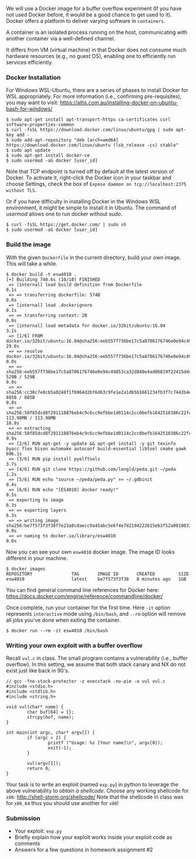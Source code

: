 We will use a Docker image for a buffer overflow experiment 
(If you have not used Docker before, it would be a good chance to get used to it). 
Docker offers a platform to deliver varying software 
in `containers`. 

A container is an isolated process running on the host, 
communicating with another container via a well-defined channel. 

It differs from VM (virtual machine) in that Docker does not 
consume much hardware resources (e.g., no guest OS), 
enabling one to efficiently run services efficiently.



### Docker Installation

For Windows WSL-Ubuntu,
there are a series of phases to install Docker for WSL appropriately.
For more information (i.e., confirming pre-requisites), you may want to visit:
https://altis.com.au/installing-docker-on-ubuntu-bash-for-windows/
```
$ sudo apt-get install apt-transport-https ca-certificates curl software-properties-common
$ curl -fsSL https://download.docker.com/linux/ubuntu/gpg | sudo apt-key add -
$ sudo add-apt-repository "deb [arch=amd64] https://download.docker.com/linux/ubuntu (lsb_release -cs) stable"
$ sudo apt update
$ sudo apt-get install docker-ce
$ sudo usermod -aG docker [user_id]
```
Note that TCP endpoint is turned off by default at the latest version of Docker.
To activate it, right-click the Docker icon in your taskbar and choose Settings, 
check the box of `Expose daemon on tcp://localhost:2375 without TLS`.

Or if you have difficulty in installing Docker in the Windows WSL environment, 
it might be simple to install it in Ubuntu. 
The command of *usermod* allows one to run docker without *sudo*.
```
$ curl -fsSL https://get.docker.com/ | sudo sh
$ sudo usermod -aG docker [user_id]
```


### Build the image

With the given `Dockerfile` in the current directory, build your own image. 
This will take a while.
```
$ docker build -t esw4010 .  
[+] Building 740.6s (10/10) FINISHED
 => [internal] load build definition from Dockerfile                                                                                                                                   0.1s
 => => transferring dockerfile: 574B                                                                                                                                                   0.0s
 => [internal] load .dockerignore                                                                                                                                                      0.1s
 => => transferring context: 2B                                                                                                                                                        0.0s
 => [internal] load metadata for docker.io/32bit/ubuntu:16.04                                                                                                                          3.1s
 => [1/6] FROM docker.io/32bit/ubuntu:16.04@sha256:eeb557f736be17c5a8706176746e0e94c49853ca32d840e4ad06819f22415ddc                                                                   29.0s
 => => resolve docker.io/32bit/ubuntu:16.04@sha256:eeb557f736be17c5a8706176746e0e94c49853ca32d840e4ad06819f22415ddc                                                                    0.0s
 => => sha256:eeb557f736be17c5a8706176746e0e94c49853ca32d840e4ad06819f22415ddc 529B / 529B                                                                                             0.0s
 => => sha256:cc30c7e0cb5a0248f1fb964d2bf6d63c9fe1e2a1db5b1661234fb3f7c7442b4e 885B / 885B                                                                                             0.0s
 => => sha256:50f85dcd8f291118876eb4c9c6cc9efbbe1d0114c2cc0befb1642510386c22fc 113.98MB / 113.98MB                                                                                    18.8s
 => => extracting sha256:50f85dcd8f291118876eb4c9c6cc9efbbe1d0114c2cc0befb1642510386c22fc                                                                                              9.9s
 => [2/6] RUN apt-get -y update && apt-get install -y git texinfo byacc flex bison automake autoconf build-essential libtool cmake gawk  696.1s
 => [3/6] RUN pip install pyelftools                                                                                                                                                   3.7s
 => [4/6] RUN git clone https://github.com/longld/peda.git ~/peda                                                                                                                      1.2s
 => [5/6] RUN echo "source ~/peda/peda.py" >> ~/.gdbinit                                                                                                                               0.4s
 => [6/6] RUN echo "[ES4010] docker ready!"                                                                                                                                            0.5s
 => exporting to image                                                                                                                                                                 6.3s
 => => exporting layers                                                                                                                                                                6.3s
 => => writing image sha256:be7f573f3f38f7e23a0cdaecc9a45abc5e6f4e7d2194222615eb3f52a0018033                                                                                           0.0s
 => => naming to docker.io/library/esw4010                                                                                                                                             0.0s
```

Now you can see your own `esw4010` docker image. The image ID looks different in your machine.
```
$ docker images
REPOSITORY               TAG       IMAGE ID       CREATED         SIZE
esw4010                  latest    be7f573f3f38   8 minutes ago   1GB
```
You can find general command line references for Docker here:
https://docs.docker.com/engine/reference/commandline/docker/

Once complete, run your container for the first time.
Here `-it` option represents `interactive` mode using `/bin/bash`, 
and `--rm` option will remove all jobs you've done when exiting the container.
```
$ docker run --rm -it esw4010 /bin/bash
```


### Writing your own exploit with a buffer overflow

Recall `vul.c` in class. The small program contains a vulnerability (i.e., buffer overflow).
In this setting, we assume that both stack canary and NX do not exist just like back in 90's.

```
// gcc -fno-stack-protector -z execstack -no-pie -o vul vul.c
#include <stdio.h>
#include <stdlib.h>
#include <string.h>

void vul(char* name) {
        char buf[64] = {};
        strcpy(buf, name);
}

int main(int argc, char* argv[]) {
        if (argc < 2) {
                printf ("Usage: %s [Your name]\n", argv[0]);
                exit(-1);
        }

        vul(argv[1]);
        return 0;
}
```

Your task is to write an exploit (named `exp.py`) in python 
to leverage the above vulnerability to *obtain a shellcode*.
Choose any working shellcode for `x86`: http://shell-storm.org/shellcode/
Note that the shellcode in class was for `x86_64` thus you should use another for `x86`!


### Submission

* Your exploit: `exp.py`
* Briefly explain how your exploit works inside your exploit code as comments
* Answers for a few questions in homework assignment #2

